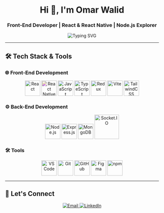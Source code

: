 <h1 align="center">Hi 👋, I'm Omar Walid</h1>
<h3 align="center">Front-End Developer | React & React Native | Node.js Explorer</h3>

<p align="center">
  <img src="https://readme-typing-svg.herokuapp.com?font=Fira+Code&size=22&duration=4000&pause=1000&center=true&width=435&lines=Building+Modern+Web+%26+Mobile+Apps;Crafting+Clean+UIs+with+React;Loving+JavaScript%2C+TypeScript%2C+and+Express.js" alt="Typing SVG" />
</p>

---

## 🛠️ Tech Stack & Tools

### 🌐 Front-End Development
<p align="center">
  <img src="https://cdn.jsdelivr.net/gh/devicons/devicon@latest/icons/react/react-original.svg" width="50" title="React"/>
  <img src="https://cdn.jsdelivr.net/gh/devicons/devicon@latest/icons/react/react-original.svg" width="50" title="React Native" style="filter: hue-rotate(180deg)"/> 
  <img src="https://cdn.jsdelivr.net/gh/devicons/devicon@latest/icons/javascript/javascript-original.svg" width="50" title="JavaScript"/>
  <img src="https://cdn.jsdelivr.net/gh/devicons/devicon@latest/icons/typescript/typescript-original.svg" width="50" title="TypeScript"/>
  <img src="https://cdn.jsdelivr.net/gh/devicons/devicon@latest/icons/redux/redux-original.svg" width="50" title="Redux"/>
  <img src="https://cdn.jsdelivr.net/gh/devicons/devicon@latest/icons/vitejs/vitejs-original.svg" width="50" title="Vite"/>
  <img src="https://cdn.jsdelivr.net/gh/devicons/devicon@latest/icons/tailwindcss/tailwindcss-original.svg" width="50" title="TailwindCSS"/>
</p>

### ⚙️ Back-End Development
<p align="center">
  <img src="https://cdn.jsdelivr.net/gh/devicons/devicon@latest/icons/nodejs/nodejs-original.svg" width="50" title="Node.js"/>
  <img src="https://cdn.jsdelivr.net/gh/devicons/devicon@latest/icons/express/express-original.svg" width="50" title="Express.js"/>
  <img src="https://cdn.jsdelivr.net/gh/devicons/devicon@latest/icons/mongodb/mongodb-original.svg" width="50" title="MongoDB"/>
  <a href="https://socket.io/" target="_blank">
    <img src="https://upload.wikimedia.org/wikipedia/commons/9/96/Socket-io.svg" alt="Socket.IO" width="80" height="80"/>
  </a>
</p>

### 🛠️ Tools
<p align="center">
  <img src="https://cdn.jsdelivr.net/gh/devicons/devicon@latest/icons/vscode/vscode-original.svg" width="50" title="VS Code"/>
  <img src="https://cdn.jsdelivr.net/gh/devicons/devicon@latest/icons/git/git-original.svg" width="50" title="Git"/>
  <img src="https://cdn.jsdelivr.net/gh/devicons/devicon@latest/icons/github/github-original.svg" width="50" title="GitHub"/>
  <img src="https://cdn.jsdelivr.net/gh/devicons/devicon@latest/icons/figma/figma-original.svg" width="50" title="Figma"/>
  <img src="https://cdn.jsdelivr.net/gh/devicons/devicon@latest/icons/npm/npm-original-wordmark.svg" width="50" title="npm"/>
</p>


---

## 🤝 Let's Connect

<p align="center">
  <a href="mailto:owalid193@gmail.com">
    <img src="https://img.shields.io/badge/Gmail-D14836?style=for-the-badge&logo=gmail&logoColor=white" alt="Email"/>
  </a>
  <a href="https://www.linkedin.com/in/omarwalid">
    <img src="https://img.shields.io/badge/LinkedIn-0077B5?style=for-the-badge&logo=linkedin&logoColor=white" alt="LinkedIn"/>
  </a>
</p>
